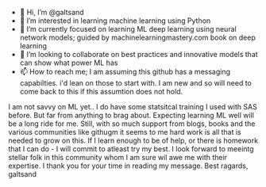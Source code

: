 - 👋 Hi, I’m @galtsand
- 👀 I’m interested in learning machine learning using Python
- 🌱 I’m currently focused on learning ML deep learning using neural network models; guided by machinelearningmastery.com book on deep learning
- 💞️ I’m looking to collaborate on best practices and innovative models that can show what power ML has
- 📫 How to reach me; I am assuming this github has a messaging capabilties. i'd lean on those to start with. I am new and so will need to come back to this if this assumtion does not hold.  

I am not savvy on ML yet.. I do have some statsitcal training I used with SAS before. But far from anything to brag about. Expecting learning ML well will be a long ride for me. Still, with so much support from blogs, books and the various communities like githugm it seems to me hard work is all that is needed to grow on this. If I learn enough to be of help, or there is homework that I can do - I will commit to atleast try my best. I look forward to meeintg stellar folk in this community whom I am sure wil awe me with their expertise. I thank you for your time in reading my message. Best ragards, galtsand
<!---
galtsand/galtsand is a ✨ special ✨ repository because its `README.md` (this file) appears on your GitHub profile.
You can click the Preview link to take a look at your changes.
--->
